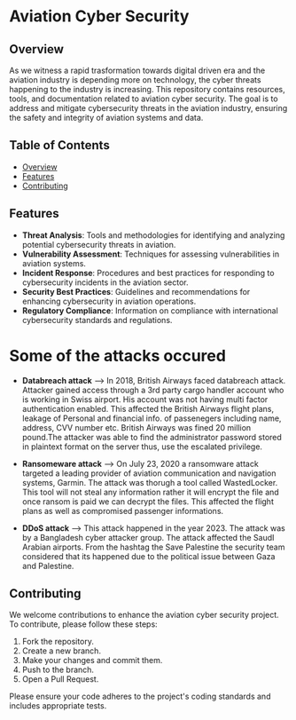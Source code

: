 # Aviation Cyber Security

## Overview

As we witness a rapid trasformation towards digital driven era and the aviation industry is depending more on technology, the cyber threats happening to the industry is increasing. This repository contains resources, tools, and documentation related to aviation cyber security. The goal is to address and mitigate cybersecurity threats in the aviation industry, ensuring the safety and integrity of aviation systems and data.

## Table of Contents

- [Overview](#overview)
- [Features](#features)
- [Contributing](#contributing)

## Features

- **Threat Analysis**: Tools and methodologies for identifying and analyzing potential cybersecurity threats in aviation.
- **Vulnerability Assessment**: Techniques for assessing vulnerabilities in aviation systems.
- **Incident Response**: Procedures and best practices for responding to cybersecurity incidents in the aviation sector.
- **Security Best Practices**: Guidelines and recommendations for enhancing cybersecurity in aviation operations.
- **Regulatory Compliance**: Information on compliance with international cybersecurity standards and regulations.

# Some of the attacks occured

- **Databreach attack** --> In 2018, British Airways faced databreach attack. Attacker gained access through a 3rd party cargo handler account who is working in Swiss airport. His account was not having multi factor authentication enabled. This affected the British Airways flight plans, leakage of Personal and financial info. of passenegers including name, address, CVV number etc. British Airways was fined 20 million pound.The attacker was able to find the administrator password stored in plaintext format on the server thus, use the escalated privilege. 

 - **Ransomeware attack** --> On July 23, 2020 a ransomware attack targeted a leading provider of aviation communication and navigation systems, Garmin. The attack was thorugh a tool called WastedLocker. This tool will not steal any information rather it will encrypt the file and once ransom is paid we can decrypt the files. This affected the flight plans as well as compromised passenger informations.

 - **DDoS attack** --> This attack happened in the year 2023. The attack was by a Bangladesh cyber attacker group. The attack affected the SaudI Arabian airports. From the hashtag the Save Palestine the security team considered that its happened due to the political issue between Gaza and Palestine. 
   
## Contributing

We welcome contributions to enhance the aviation cyber security project. To contribute, please follow these steps:
1. Fork the repository.
2. Create a new branch.
3. Make your changes and commit them.
4. Push to the branch.
5. Open a Pull Request.

Please ensure your code adheres to the project's coding standards and includes appropriate tests.



